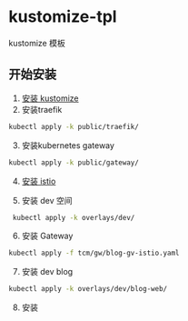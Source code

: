 # kustomize-tpl
kustomize 模板 


## 开始安装
1. [安装 kustomize](docs/安装/kustomize/install.md)
2. 安装traefik

```sh
kubectl apply -k public/traefik/
```
3. 安装kubernetes gateway

```sh
kubectl apply -k public/gateway/
```
4. [安装 istio](docs/安装/istio/install.md)

5. 安装 dev 空间

```sh
 kubectl apply -k overlays/dev/
```

6. 安装 Gateway

```sh
kubectl apply -f tcm/gw/blog-gv-istio.yaml
```

7. 安装 dev blog

```sh
kubectl apply -k overlays/dev/blog-web/
```

8. 安装 